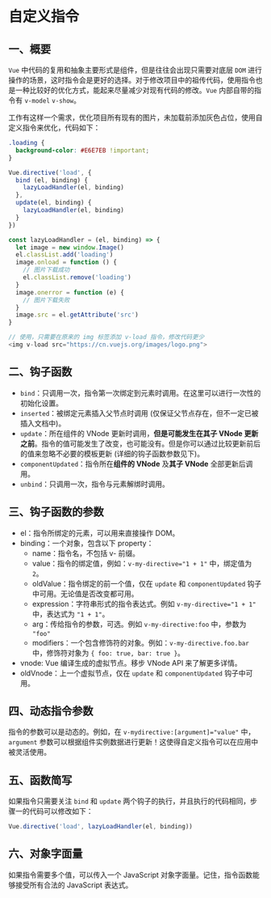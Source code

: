 <!--
 * @Author: your name
 * @Date: 2020-07-13 15:05:00
 * @LastEditTime: 2020-07-13 16:16:07
 * @LastEditors: Please set LastEditors
 * @Description: In User Settings Edit
 * @FilePath: \Jerome-Blog\pages\vue\page2.md
--> 
# 自定义指令

## 一、概要

`Vue` 中代码的复用和抽象主要形式是组件，但是往往会出现只需要对底层 `DOM` 进行操作的场景，这时指令会是更好的选择。对于修改项目中的祖传代码，使用指令也是一种比较好的优化方式，能起来尽量减少对现有代码的修改。`Vue` 内部自带的指令有 `v-model` `v-show`。

工作有这样一个需求，优化项目所有现有的图片，未加载前添加灰色占位，使用自定义指令来优化，代码如下：

```css
.loading {
  background-color: #E6E7EB !important;
}
```

```js
Vue.directive('load', {
  bind (el, binding) {
    lazyLoadHandler(el, binding)
  },
  update(el, binding) {
    lazyLoadHandler(el, binding)
  }
})

const lazyLoadHandler = (el, binding) => {
  let image = new window.Image()
  el.classList.add('loading')
  image.onload = function () {
    // 图片下载成功
    el.classList.remove('loading')
  }
  image.onerror = function (e) {
    // 图片下载失败
  }
  image.src = el.getAttribute('src')
}

// 使用，只需要在原来的 img 标签添加 v-load 指令，修改代码更少
<img v-load src="https://cn.vuejs.org/images/logo.png">
```

## 二、钩子函数

- `bind`：只调用一次，指令第一次绑定到元素时调用。在这里可以进行一次性的初始化设置。
- `inserted`：被绑定元素插入父节点时调用 (仅保证父节点存在，但不一定已被插入文档中)。
- `update`：所在组件的 VNode 更新时调用，**但是可能发生在其子 VNode 更新之前**。指令的值可能发生了改变，也可能没有。但是你可以通过比较更新前后的值来忽略不必要的模板更新 (详细的钩子函数参数见下)。
- `componentUpdated`：指令所在**组件的 VNode** 及**其子 VNode** 全部更新后调用。
- `unbind`：只调用一次，指令与元素解绑时调用。

## 三、钩子函数的参数
- el：指令所绑定的元素，可以用来直接操作 DOM。
- binding：一个对象，包含以下 property：
  - name：指令名，不包括 v- 前缀。
  - value：指令的绑定值，例如：`v-my-directive="1 + 1"` 中，绑定值为 `2`。
  - oldValue：指令绑定的前一个值，仅在 `update` 和 `componentUpdated` 钩子中可用。无论值是否改变都可用。
  - expression：字符串形式的指令表达式。例如 `v-my-directive="1 + 1"` 中，表达式为 `"1 + 1"`。
  - arg：传给指令的参数，可选。例如 `v-my-directive:foo` 中，参数为 `"foo"`
  - modifiers：一个包含修饰符的对象。例如：`v-my-directive.foo.bar` 中，修饰符对象为 `{ foo: true, bar: true }`。
- vnode: Vue 编译生成的虚拟节点。移步 VNode API 来了解更多详情。
- oldVnode：上一个虚拟节点，仅在 `update` 和 `componentUpdated` 钩子中可用。

## 四、动态指令参数
指令的参数可以是动态的。例如，在 `v-mydirective:[argument]="value"` 中，`argument` 参数可以根据组件实例数据进行更新！这使得自定义指令可以在应用中被灵活使用。

## 五、函数简写

如果指令只需要关注 `bind` 和 `update` 两个钩子的执行，并且执行的代码相同，步骤一的代码可以修改如下：

```js
Vue.directive('load', lazyLoadHandler(el, binding))
```

## 六、对象字面量
如果指令需要多个值，可以传入一个 JavaScript 对象字面量。记住，指令函数能够接受所有合法的 JavaScript 表达式。